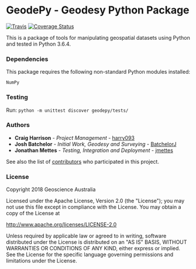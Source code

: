 # GeodePy - Geodesy Python Package

[![Travis](https://img.shields.io/travis/GeoscienceAustralia/GeodePy/master.svg?label=Travis%20CI)](https://travis-ci.org/GeoscienceAustralia/GeodePy) [![Coverage Status](https://coveralls.io/repos/github/GeoscienceAustralia/GeodePy/badge.svg)](https://coveralls.io/github/GeoscienceAustralia/GeodePy)

This is a package of tools for manipulating geospatial datasets using Python and tested in Python 3.6.4.

### Dependencies

This package requires the following non-standard Python modules installed:

```
NumPy
```

### Testing

Run: `python -m unittest discover geodepy/tests/`

### Authors

* **Craig Harrison** - *Project Management* - [harry093](https://github.com/harry093)
* **Josh Batchelor** - *Initial Work, Geodesy and Surveying* - [BatchelorJ](https://github.com/BatchelorJ)
* **Jonathan Mettes** - *Testing, Integration and Deployment* - [jmettes](https://github.com/jmettes)

See also the list of [contributors](https://github.com/GeoscienceAustralia/geodepy/graphs/contributors) who participated in this project.

### License

Copyright 2018 Geoscience Australia

Licensed under the Apache License, Version 2.0 (the "License"); you may not use this file except in compliance with the License. You may obtain a copy of the License at

   http://www.apache.org/licenses/LICENSE-2.0

Unless required by applicable law or agreed to in writing, software distributed under the License is distributed on an "AS IS" BASIS, WITHOUT WARRANTIES OR CONDITIONS OF ANY KIND, either express or implied. See the License for the specific language governing permissions and limitations under the License.

